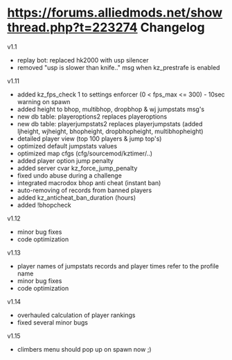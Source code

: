 https://forums.alliedmods.net/showthread.php?t=223274
Changelog
=======

v1.1
- replay bot: replaced hk2000 with usp silencer
- removed "usp is slower than knife.." msg when kz_prestrafe is enabled
 
v1.11
- added kz_fps_check 1 to settings enforcer (0 < fps_max <= 300) - 10sec warning on spawn
- added height to bhop, multibhop, dropbhop & wj jumpstats msg's
- new db table: playeroptions2 replaces playeroptions
- new db table: playerjumpstats2 replaces playerjumpstats (added ljheight, wjheight, bhopheight, dropbhopheight, multibhopheight)
- detailed player view (top 100 players & jump top's)
- optimized default jumpstats values
- optimized map cfgs (cfg/sourcemod/kztimer/..)
- added player option jump penalty
- added server cvar kz_force_jump_penalty
- fixed undo abuse during a challenge
- integrated macrodox bhop anti cheat (instant ban)
- auto-removing of records from banned players
- added kz_anticheat_ban_duration (hours)
- added !bhopcheck <name>

v1.12
- minor bug fixes
- code optimization

v1.13
- player names of jumpstats records and player times refer to the profile name 
- minor bug fixes
- code optimization

v1.14
- overhauled calculation of player rankings
- fixed several minor bugs

v1.15
- climbers menu should pop up on spawn now ;)
